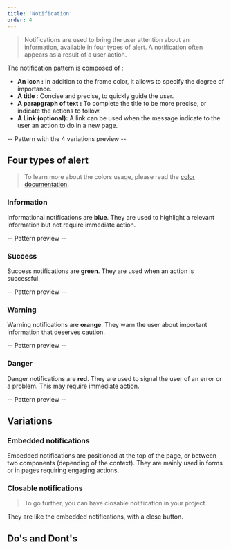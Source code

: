 ```yaml
---
title: 'Notification'
order: 4
---
```


> Notifications are used to bring the user attention about an information, available in four types of alert. A notification often appears as a result of a user action.

The notification pattern is composed of :

- **An icon :** In addition to the frame color, it allows to specify the degree of importance.
- **A title :** Concise and precise, to quickly guide the user.
- **A parapgraph of text :** To complete the title to be more precise, or indicate the actions to follow.
- **A Link (optional):** A link can be used when the message indicate to the user an action to do in a new page.

-- Pattern with the 4 variations preview --

## Four types of alert

> To learn more about the colors usage, please read the [color documentation](/Foundations/Colors/).

### Information

Informational notifications are **blue**. They are used to highlight a relevant information but not require immediate action.

-- Pattern preview --

### Success

Success notifications are **green**. They are used when an action is successful.

-- Pattern preview --

### Warning

Warning notifications are **orange**. They warn the user about important information that deserves caution.

-- Pattern preview --

### Danger

Danger notifications are **red**. They are used to signal the user of an error or a problem. This may require immediate action.

-- Pattern preview --

## Variations

### Embedded notifications

Embedded notifications are positioned at the top of the page, or between two components (depending of the context). They are mainly used in forms or in pages requiring engaging actions.

### Closable notifications

> To go further, you can have closable notification in your project.

They are like the embedded notifications, with a close button.

## Do's and Dont's
